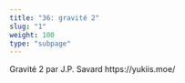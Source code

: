 ```yaml
---
title: "36: gravité 2"
slug: "1"
weight: 100
type: "subpage"
---
```

<script src="/horselife98-036/physicsjs-full-0.5.3.min_.js"></script>
<script src="/horselife98-036/horselife98-036.js"></script>
<link rel="stylesheet" href="/horselife98-036/horselife98-036.css" />
<p>
<div id="hlcomic">
<span class="hltitle">Gravité 2</span>
<canvas id="viewport" width="600" height="400"></canvas>
par J.P. Savard <span class="hlurl">https://yukiis.moe/</span>
<p style="clear: both;"></p>
</div>
</p>